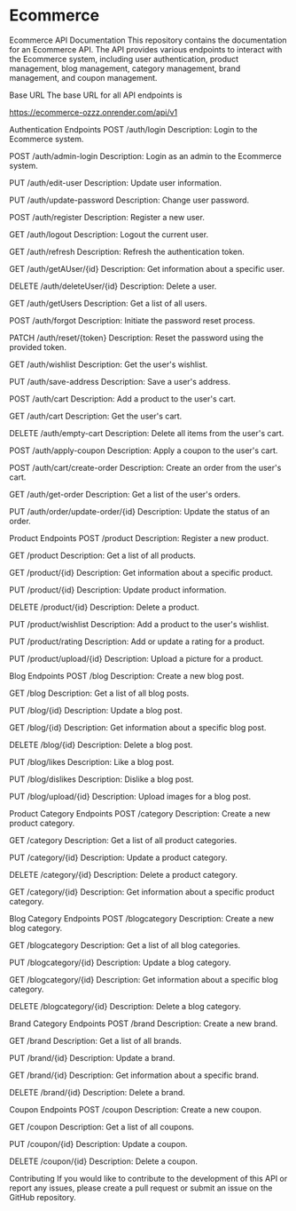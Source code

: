 # Ecommerce

Ecommerce API Documentation
This repository contains the documentation for an Ecommerce API. The API provides various endpoints to interact with the Ecommerce system, including user authentication, product management, blog management, category management, brand management, and coupon management.

Base URL
The base URL for all API endpoints is 

https://ecommerce-ozzz.onrender.com/api/v1


Authentication Endpoints
POST /auth/login
Description: Login to the Ecommerce system.

POST /auth/admin-login
Description: Login as an admin to the Ecommerce system.

PUT /auth/edit-user
Description: Update user information.

PUT /auth/update-password
Description: Change user password.

POST /auth/register
Description: Register a new user.

GET /auth/logout
Description: Logout the current user.

GET /auth/refresh
Description: Refresh the authentication token.

GET /auth/getAUser/{id}
Description: Get information about a specific user.

DELETE /auth/deleteUser/{id}
Description: Delete a user.

GET /auth/getUsers
Description: Get a list of all users.

POST /auth/forgot
Description: Initiate the password reset process.

PATCH /auth/reset/{token}
Description: Reset the password using the provided token.

GET /auth/wishlist
Description: Get the user's wishlist.

PUT /auth/save-address
Description: Save a user's address.

POST /auth/cart
Description: Add a product to the user's cart.

GET /auth/cart
Description: Get the user's cart.

DELETE /auth/empty-cart
Description: Delete all items from the user's cart.

POST /auth/apply-coupon
Description: Apply a coupon to the user's cart.

POST /auth/cart/create-order
Description: Create an order from the user's cart.

GET /auth/get-order
Description: Get a list of the user's orders.

PUT /auth/order/update-order/{id}
Description: Update the status of an order.

Product Endpoints
POST /product
Description: Register a new product.

GET /product
Description: Get a list of all products.

GET /product/{id}
Description: Get information about a specific product.

PUT /product/{id}
Description: Update product information.

DELETE /product/{id}
Description: Delete a product.

PUT /product/wishlist
Description: Add a product to the user's wishlist.

PUT /product/rating
Description: Add or update a rating for a product.

PUT /product/upload/{id}
Description: Upload a picture for a product.

Blog Endpoints
POST /blog
Description: Create a new blog post.

GET /blog
Description: Get a list of all blog posts.

PUT /blog/{id}
Description: Update a blog post.

GET /blog/{id}
Description: Get information about a specific blog post.

DELETE /blog/{id}
Description: Delete a blog post.

PUT /blog/likes
Description: Like a blog post.

PUT /blog/dislikes
Description: Dislike a blog post.

PUT /blog/upload/{id}
Description: Upload images for a blog post.

Product Category Endpoints
POST /category
Description: Create a new product category.

GET /category
Description: Get a list of all product categories.

PUT /category/{id}
Description: Update a product category.

DELETE /category/{id}
Description: Delete a product category.

GET /category/{id}
Description: Get information about a specific product category.

Blog Category Endpoints
POST /blogcategory
Description: Create a new blog category.

GET /blogcategory
Description: Get a list of all blog categories.

PUT /blogcategory/{id}
Description: Update a blog category.

GET /blogcategory/{id}
Description: Get information about a specific blog category.

DELETE /blogcategory/{id}
Description: Delete a blog category.

Brand Category Endpoints
POST /brand
Description: Create a new brand.

GET /brand
Description: Get a list of all brands.

PUT /brand/{id}
Description: Update a brand.

GET /brand/{id}
Description: Get information about a specific brand.

DELETE /brand/{id}
Description: Delete a brand.

Coupon Endpoints
POST /coupon
Description: Create a new coupon.

GET /coupon
Description: Get a list of all coupons.

PUT /coupon/{id}
Description: Update a coupon.

DELETE /coupon/{id}
Description: Delete a coupon.

Contributing
If you would like to contribute to the development of this API or report any issues, please create a pull request or submit an issue on the GitHub repository.
